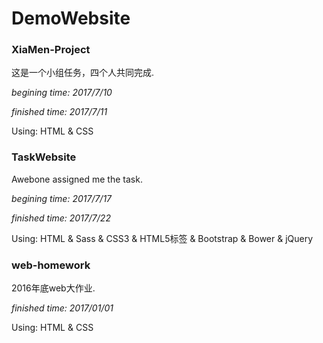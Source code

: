 # DemoWebsite

### XiaMen-Project

这是一个小组任务，四个人共同完成.

*begining time: 2017/7/10*

*finished time: 2017/7/11*

Using: HTML & CSS

### TaskWebsite

Awebone assigned me the task.

*begining time: 2017/7/17*

*finished time: 2017/7/22*

Using: HTML & Sass & CSS3 & HTML5标签 & Bootstrap & Bower & jQuery

### web-homework

2016年底web大作业.

*finished time: 2017/01/01*

Using: HTML & CSS
